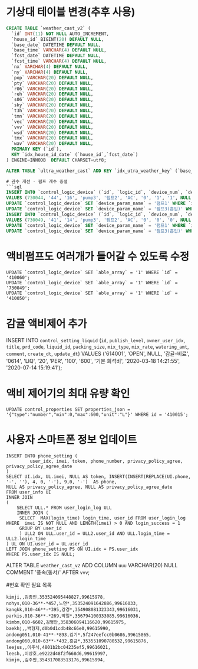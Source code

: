 # 기상대 테이블 변경(추후 사용)

```sql
CREATE TABLE `weather_cast_v2` (
  `id` INT(11) NOT NULL AUTO_INCREMENT,
  `house_id` BIGINT(20) DEFAULT NULL,
  `base_date` DATETIME DEFAULT NULL,
  `base_time` VARCHAR(4) DEFAULT NULL,
  `fcst_date` DATETIME DEFAULT NULL,
  `fcst_time` VARCHAR(4) DEFAULT NULL,
  `nx` VARCHAR(4) DEFAULT NULL,
  `ny` VARCHAR(4) DEFAULT NULL,
  `pop` VARCHAR(20) DEFAULT NULL,
  `pty` VARCHAR(20) DEFAULT NULL,
  `r06` VARCHAR(20) DEFAULT NULL,
  `reh` VARCHAR(20) DEFAULT NULL,
  `s06` VARCHAR(20) DEFAULT NULL,
  `sky` VARCHAR(20) DEFAULT NULL,
  `t3h` VARCHAR(20) DEFAULT NULL,
  `tmn` VARCHAR(20) DEFAULT NULL,
  `vec` VARCHAR(20) DEFAULT NULL,
  `vvv` VARCHAR(20) DEFAULT NULL,
  `wsd` VARCHAR(20) DEFAULT NULL,
  `tmx` VARCHAR(20) DEFAULT NULL,
  `wav` VARCHAR(20) DEFAULT NULL,
  PRIMARY KEY (`id`),
  KEY `idx_house_id_date` (`house_id`,`fcst_date`)
) ENGINE=INNODB  DEFAULT CHARSET=utf8;

ALTER TABLE `ultra_weather_cast` ADD KEY `idx_utra_weather_key` (`base_date`, `base_time`, `nx`, `ny`); 

# 관수 개선 - 펌프 개수 증설
```sql 
INSERT INTO `control_logic_device` (`id`, `logic_id`, `device_num`, `device_param_code`, `device_param_name`, `device_type`, `is_main`, `required`, `able_array`, `description`, `display_order`, `is_used`, `relative_device_num`, `last_update`) 
VALUES (730044, '44', '16', 'pump3', '펌프2', 'AC', '0', '1', '1', NULL, '1', '1', NULL, '2020-06-06 14:33:41'); 
UPDATE `control_logic_device` SET `device_param_name` = '펌프1' WHERE `id` = '44001'; 
UPDATE `control_logic_device` SET `device_param_name` = '펌프3(흡입)' WHERE `id` = '44012'; 
INSERT INTO `control_logic_device` (`id`, `logic_id`, `device_num`, `device_param_code`, `device_param_name`, `device_type`, `is_main`, `required`, `able_array`, `description`, `display_order`, `is_used`, `relative_device_num`, `last_update`) 
VALUES (730049, '41', '14', 'pump3', '펌프2', 'AC', '0', '0', '0', NULL, '8', '1', NULL, '2020-06-06 11:43:06'); 
UPDATE `control_logic_device` SET `device_param_name` = '펌프1' WHERE `id` = '410060'; 
UPDATE `control_logic_device` SET `device_param_name` = '펌프3(흡입)' WHERE `id` = '410050';
```

# 액비펌프도 여러개가 들어갈 수 있도록 수정
```
UPDATE `control_logic_device` SET `able_array` = '1' WHERE `id` = '410060'; 
UPDATE `control_logic_device` SET `able_array` = '1' WHERE `id` = '730049'; 
UPDATE `control_logic_device` SET `able_array` = '1' WHERE `id` = '410050';
``` 

# 감귤 액비제어 추가
INSERT INTO `control_setting_liquid` (`id`, `publish_level`, `owner_user_idx`, `title`, `prd_code`, `liquid_id`, `packing_size`, `mix_type`, `mix_rate`, `watering_amt`, `comment`, `create_dt`, `update_dt`) VALUES ('614001', 'OPEN', NULL, '감귤-비료', '0614', 'LIQ', '20', 'PER', '100', '600', '기본 희석비', '2020-03-18 14:21:55', '2020-07-14 15:19:41');
  
  
# 액비 제어기의 최대 유량 확인

```
UPDATE control_properties SET properties_json = '{"type":"number","min":0,"max":600,"unit":"L"}' WHERE id = '410015';
```

# 사용자 스마트폰 정보 업데이트
```
INSERT INTO phone_setting (
         user_idx, imei, token, phone_number, privacy_policy_agree, privacy_policy_agree_date
)
SELECT UI.idx, UL.imei, NULL AS token, INSERT(INSERT(REPLACE(UI.phone, '-', ''), 4, 0, '-'), 9,0, '-')  AS phone, 
NULL AS privacy_policy_agree, NULL AS privacy_policy_agree_date
FROM user_info UI 
INNER JOIN 
(
    SELECT ULL.* FROM user_login_log ULL
    INNER JOIN (     
     SELECT  MAX(login_time) login_time, user_id FROM user_login_log WHERE  imei IS NOT NULL AND LENGTH(imei) > 0 AND login_success = 1 
     GROUP BY user_id 
     ) ULL2 ON ULL.user_id = ULL2.user_id AND ULL.login_time = ULL2.login_time
) UL ON UI.user_id = UL.user_id
LEFT JOIN phone_setting PS ON UI.idx = PS.user_idx 
WHERE PS.user_idx IS NULL;
```


ALTER TABLE `weather_cast_v2` ADD COLUMN `uuu` VARCHAR(20) NULL COMMENT '풍속(동서)' AFTER `vvv`; 

#번호 확인 필요 목록 
```
kimji,,김종인,353524095448827,99615978,
nohys,010-36**-*457,노연*,353524091642886,99616033,
kangkk,010-46**-*395,강경*,354908081323343,99616031,
parkis,010-36**-*269,박일*,356794100333085,99616036,
kimbm,010-6602,김병만,358306094116620,99615975,
baekhj,,백형제,d0b0d1cdb48c66e0,99615990,
andong051,010-41**-*893,김기*,5f247eefcc0b0686,99615865,
andong060,010-63**-*432,홍금*,353551090780532,99615876,
leejus,,이주식,4801b2bc04235ef5,99616021,
leesh,,이상호,e9222d48f2f668d6,99615997,
kimjm,,김주만,354317083513176,99615994,

```   